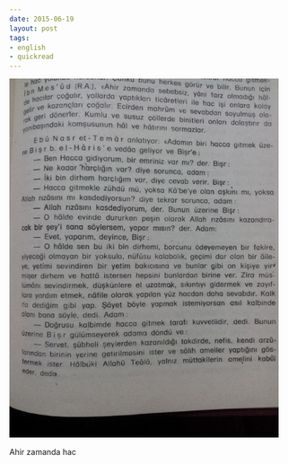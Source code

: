 ```yaml
---
date: 2015-06-19
layout: post
tags:
- english
- quickread
---
```


![](/images/tumblr_nq614q5r8r1u3gx2to1_500.jpg)

Ahir zamanda hac
